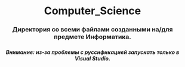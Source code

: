 <h1 align="center">Computer_Science</h1>
<h3 align="center">Директория со всеми файлами созданными на/для предмете Информатика.<h3>
<h5 align="center">Внимание: из-за проблемы с руссификацией запускать только в Visual Studio.<h5>